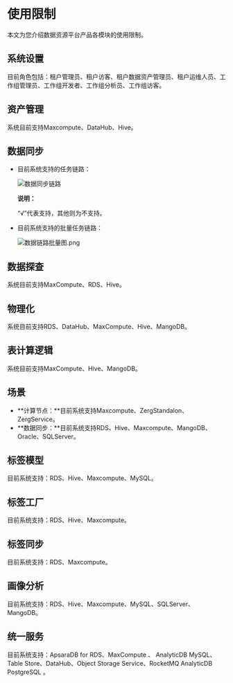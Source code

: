 # 使用限制

本文为您介绍数据资源平台产品各模块的使用限制。

## 系统设置

目前角色包括：租户管理员、租户访客、租户数据资产管理员、租户运维人员、工作组管理员、工作组开发者、工作组分析员、工作组访客。

## 资产管理

系统目前支持Maxcompute、DataHub、Hive。

## 数据同步

-   目前系统支持的任务链路：

    ![数据同步链路](https://static-aliyun-doc.oss-accelerate.aliyuncs.com/assets/img/zh-CN/4347160161/p224532.png)

    **说明：**

    “√”代表支持，其他则为不支持。

-   目前系统支持的批量任务链路：

    ![数据链路批量图.png](https://static-aliyun-doc.oss-accelerate.aliyuncs.com/assets/img/zh-CN/4347160161/p224533.png)


## 数据探查

系统目前支持MaxCompute、RDS、Hive。

## 物理化

系统目前支持RDS、DataHub、MaxCompute、Hive、MangoDB。

## 表计算逻辑

系统目前支持MaxCompute、Hive、MangoDB。

## 场景

-   **计算节点：**目前系统支持Maxcompute、ZergStandalon、ZergService。
-   **数据同步：**目前系统支持RDS、Hive、Maxcompute、MangoDB、Oracle、SQLServer。

## 标签模型

目前系统支持：RDS、Hive、Maxcompute、MySQL。

## 标签工厂

目前系统支持：RDS、Hive、Maxcompute。

## 标签同步

目前系统支持：RDS、Maxcompute。

## 画像分析

目前系统支持：RDS、Hive、Maxcompute、MySQL、SQLServer、MangoDB。

## 统一服务

目前系统支持：ApsaraDB for RDS、MaxCompute 、 AnalyticDB MySQL、Table Store、DataHub、Object Storage Service、RocketMQ AnalyticDB PostgreSQL 。

